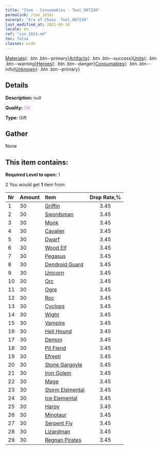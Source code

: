 ```yaml
---
title: "Item - Consumables - Tool_907230"
permalink: /con_1614/
excerpt: "Era of Chaos  Tool_907230"
last_modified_at: 2021-04-16
locale: en
ref: "con_1614.md"
toc: false
classes: wide
---
```

 [Materials](/Items/){: .btn .btn--primary}[Artifacts](/Items/Artifacts/){: .btn .btn--success}[Units](/Items/Units/){: .btn .btn--warning}[Heroes](/Items/Heroes/){: .btn .btn--danger}[Consumables](/Items/Consumables/){: .btn .btn--info}[Unknown](/Items/Unknown/){: .btn .btn--primary}

## Details
 **Description:** null

 **Quality:** <span style="color: #DA70D6">OK</span>

 **Type:** Gift

## Gather

  None

## This item contains:

 **Required Level to open:** 1

 2 You would get **1** item  from:

  | Nr | Amount |     Item    | Drop Rate,% |
  |:---|:-------|:------------|:---------:|
  | 1 | 30 | [Griffin](/Items/unt_192/) | 3.45 | 
  | 2 | 30 | [Swordsman](/Items/unt_193/) | 3.45 | 
  | 3 | 30 | [Monk](/Items/unt_194/) | 3.45 | 
  | 4 | 30 | [Cavalier ](/Items/unt_195/) | 3.45 | 
  | 5 | 30 | [Dwarf](/Items/unt_200/) | 3.45 | 
  | 6 | 30 | [Wood Elf](/Items/unt_201/) | 3.45 | 
  | 7 | 30 | [Pegasus](/Items/unt_202/) | 3.45 | 
  | 8 | 30 | [Dendroid Guard](/Items/unt_203/) | 3.45 | 
  | 9 | 30 | [Unicorn](/Items/unt_204/) | 3.45 | 
  | 10 | 30 | [Orc](/Items/unt_219/) | 3.45 | 
  | 11 | 30 | [Ogre](/Items/unt_220/) | 3.45 | 
  | 12 | 30 | [Roc](/Items/unt_221/) | 3.45 | 
  | 13 | 30 | [Cyclops](/Items/unt_222/) | 3.45 | 
  | 14 | 30 | [Wight](/Items/unt_210/) | 3.45 | 
  | 15 | 30 | [Vampire](/Items/unt_211/) | 3.45 | 
  | 16 | 30 | [Hell Hound](/Items/unt_228/) | 3.45 | 
  | 17 | 30 | [Demon](/Items/unt_229/) | 3.45 | 
  | 18 | 30 | [Pit Fiend](/Items/unt_230/) | 3.45 | 
  | 19 | 30 | [Efreeti](/Items/unt_231/) | 3.45 | 
  | 20 | 30 | [Stone Gargoyle](/Items/unt_236/) | 3.45 | 
  | 21 | 30 | [Iron Golem](/Items/unt_237/) | 3.45 | 
  | 22 | 30 | [Mage](/Items/unt_238/) | 3.45 | 
  | 23 | 30 | [Storm Elemental](/Items/unt_263/) | 3.45 | 
  | 24 | 30 | [Ice Elemental](/Items/unt_264/) | 3.45 | 
  | 25 | 30 | [Harpy](/Items/unt_245/) | 3.45 | 
  | 26 | 30 | [Minotaur](/Items/unt_248/) | 3.45 | 
  | 27 | 30 | [Serpent Fly](/Items/unt_255/) | 3.45 | 
  | 28 | 30 | [Lizardman](/Items/unt_254/) | 3.45 | 
  | 29 | 30 | [Regnan Pirates](/Items/unt_273/) | 3.45 | 
